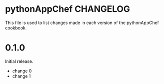 # pythonAppChef CHANGELOG

This file is used to list changes made in each version of the pythonAppChef cookbook.

# 0.1.0

Initial release.

- change 0
- change 1

